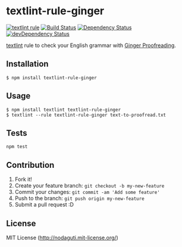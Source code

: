 # textlint-rule-ginger

[![textlint rule](https://img.shields.io/badge/textlint-fixable-green.svg?style=social)](https://textlint.github.io/)
[![Build Status](https://travis-ci.org/nodaguti/textlint-rule-ginger.svg?branch=master)](https://travis-ci.org/nodaguti/textlint-rule-ginger)
[![Dependency Status](https://david-dm.org/nodaguti/textlint-rule-ginger.svg)](https://david-dm.org/nodaguti/textlint-rule-ginger)
[![devDependency Status](https://david-dm.org/nodaguti/textlint-rule-ginger/dev-status.svg)](https://david-dm.org/nodaguti/textlint-rule-ginger#info=devDependencies)

[textlint](https://github.com/textlint/textlint) rule
to check your English grammar with [Ginger Proofreading](http://www.gingersoftware.com/proofreading).

## Installation

```
$ npm install textlint-rule-ginger
```

## Usage

```
$ npm install textlint textlint-rule-ginger
$ textlint --rule textlint-rule-ginger text-to-proofread.txt
```

## Tests

```
npm test
```

## Contribution

1. Fork it!
2. Create your feature branch: `git checkout -b my-new-feature`
3. Commit your changes: `git commit -am 'Add some feature'`
4. Push to the branch: `git push origin my-new-feature`
5. Submit a pull request :D

## License

MIT License (http://nodaguti.mit-license.org/)
